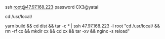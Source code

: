 ssh root@47.97.168.223
password CX3@yatai

cd /usr/local/

yarn build && cd dist && tar -c * | ssh 47.97.168.223 -l root "cd /usr/local/ && rm -rf cx && mkdir cx && cd cx && tar -xv && nginx -s reload"

